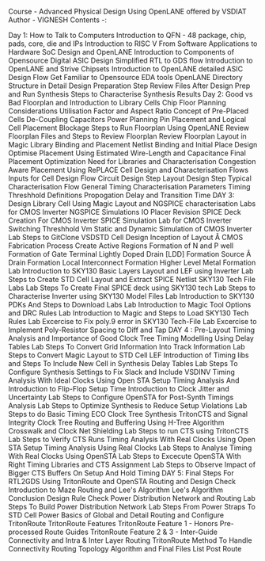 Course - Advanced Physical Design Using OpenLANE offered by VSDIAT
Author - VIGNESH
Contents -:

 Day 1: How to Talk to Computers
Introduction to QFN - 48 package, chip, pads, core, die and IPs
Introduction to RISC V
From Software Applications to Hardware
SoC Design and OpenLANE
Introduction to Components of Opensource Digital ASIC Design
Simplified RTL to GDS flow
Introduction to OpenLANE and Strive Chipsets
Introduction to OpenLANE detailed ASIC Design Flow
Get Familiar to Opensource EDA tools
OpenLANE Directory Structure in Detail
Design Preparation Step
Review Files After Design Prep and Run Synthesis
Steps to Characterise Synthesis Results
Day 2: Good vs Bad Floorplan and Introduction to Library Cells
Chip Floor Planning Considerations
Utilisation Factor and Aspect Ratio
Concept of Pre-Placed Cells
De-Coupling Capacitors
Power Planning
Pin Placement and Logical Cell Placement Blockage
Steps to Run Floorplan Using OpenLANE
Review Floorplan Files and Steps to Review Floorplan
Review Floorplan Layout in Magic
Library Binding and Placement
Netlist Binding and Initial Place Design
Optimise Placement Using Estimated Wire-Length and Capacitance
Final Placement Optimization
Need for Libraries and Characterisation
Congestion Aware Placement Using RePLACE
Cell Design and Characterisation Flows
Inputs for Cell Design Flow
Circuit Design Step
Layout Design Step
Typical Characterisation Flow
General Timing Characterisation Parameters
Timing Threshhold Definitions
Propogation Delay and Transition Time
DAY 3: Design Library Cell Using Magic Layout and NGSPICE characterisation
Labs for CMOS Inverter NGSPICE Simulations
IO Placer Revision
SPICE Deck Creation For CMOS Inverter
SPICE Simulation Lab for CMOS Inverter
Switching Threshhold Vm
Static and Dynamic Simulation of CMOS Inverter
Lab Steps to GitClone VSDSTD Cell Design
Inception of Layout Â CMOS Fabrication Process
Create Active Regions
Formation of N and P well
Formation of Gate Terminal
Lightly Doped Drain [LDD] Formation
Source Â Drain Formation
Local Interconnect Formation
Higher Level Metal Formation
Lab Introduction to SKY130 Basic Layers Layout and LEF using Inverter
Lab Steps to Create STD Cell Layout and Extract SPICE Netlist
SKY130 Tech File Labs
Lab Steps To Create Final SPICE deck using SKY130 tech
Lab Steps to Characterise Inverter using SKY130 Model Files
Lab Introduction to SKY130 PDKs And Steps to Download Labs
Lab Introduction to Magic Tool Options and DRC Rules
Lab Introduction to Magic and Steps to Load SKY130 Tech Rules
Lab Excercise to Fix poly.9 error in SKY130 Tech-File
Lab Excercise to Implement Poly-Resistor Spacing to Diff and Tap
 DAY 4 : Pre-Layout Timing Analysis and Importance of Good Clock Tree
Timing Modelling Using Delay Tables
Lab Steps To Convert Grid Information Into Track Information
Lab Steps to Convert Magic Layout to STD Cell LEF
Introduction of Timing libs and Steps To Include New Cell in Synthesis
Delay Tables
Lab Steps To Configure Synthesis Settings to Fix Slack and Include VSDINV
Timing Analysis With Ideal Clocks Using Open STA
Setup Timing Analysis And Introduction to Flip-Flop Setup Time
Introduction to Clock Jitter and Uncertainty
Lab Steps to Configure OpenSTA for Post-Synth Timings Analysis
Lab Steps to Optimize Synthesis to Reduce Setup Violations
Lab Steps to do Basic Timing ECO
Clock Tree Synthesis TritonCTS and Signal Integrity
Clock Tree Routing and Buffering Using H-Tree Algorithm
Crosswalk and Clock Net Shielding
Lab Steps to run CTS using TritonCTS
Lab Steps to Verify CTS Runs
Timing Analysis With Real Clocks Using Open STA
Setup Timing Analysis Using Real Clocks
Lab Steps to Analyse Timing With Real Clocks Using OpenSTA
Lab Steps to Excecute OpenSTA With Right Timing Libraries and CTS Assignment
Lab Steps to Observe Impact of Bigger CTS Buffers On Setup And Hold Timing
DAY 5: Final Steps For RTL2GDS Using TritonRoute and OpenSTA
Routing and Design Check
Introduction to Maze Routing and Lee's Algorithm
Lee's Algorithm Conclusion
Design Rule Check
Power Distribution Network and Routing
Lab Steps To Build Power Distribution Network
Lab Steps From Power Straps To STD Cell Power
Basics of Global and Detail Routing and Configure TritonRoute
TritonRoute Features
TritonRoute Feature 1 - Honors Pre-processed Route Guides
TritonRoute Feature 2 & 3 - Inter-Guide Connectivity and Intra & Inter Layer Routing
TritonRoute Method To Handle Connectivity
Routing Topology Algorithm and Final Files List Post Route
